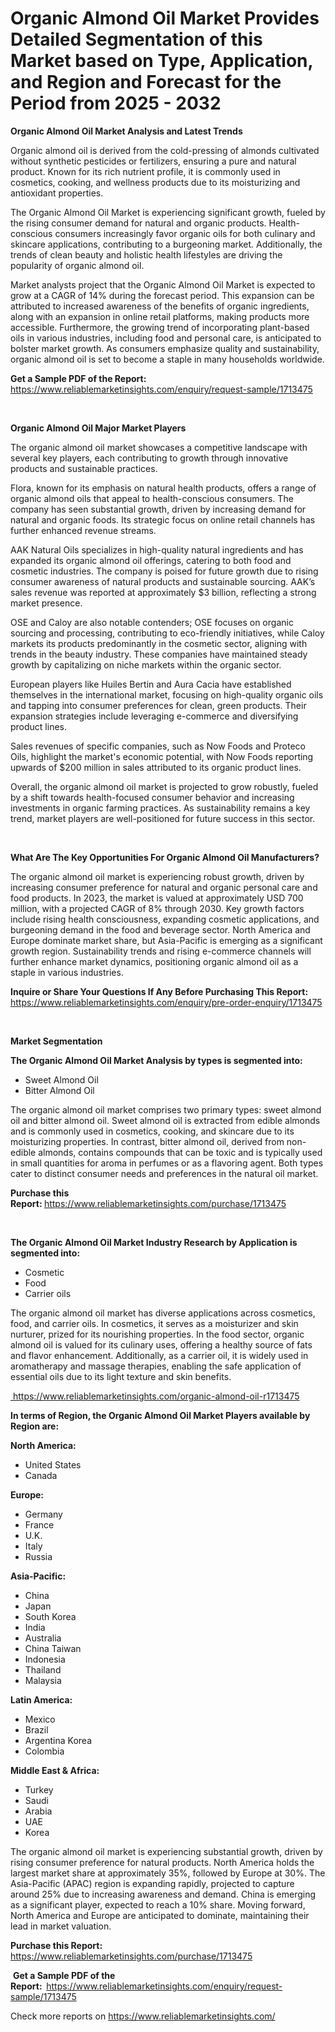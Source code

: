 <p><h1>Organic Almond Oil Market Provides Detailed Segmentation of this Market based on Type, Application, and Region and Forecast for the Period from 2025 - 2032</h1></p><p><strong>Organic Almond Oil Market Analysis and Latest Trends</strong></p>
<p><p>Organic almond oil is derived from the cold-pressing of almonds cultivated without synthetic pesticides or fertilizers, ensuring a pure and natural product. Known for its rich nutrient profile, it is commonly used in cosmetics, cooking, and wellness products due to its moisturizing and antioxidant properties.</p><p>The Organic Almond Oil Market is experiencing significant growth, fueled by the rising consumer demand for natural and organic products. Health-conscious consumers increasingly favor organic oils for both culinary and skincare applications, contributing to a burgeoning market. Additionally, the trends of clean beauty and holistic health lifestyles are driving the popularity of organic almond oil.</p><p>Market analysts project that the Organic Almond Oil Market is expected to grow at a CAGR of 14% during the forecast period. This expansion can be attributed to increased awareness of the benefits of organic ingredients, along with an expansion in online retail platforms, making products more accessible. Furthermore, the growing trend of incorporating plant-based oils in various industries, including food and personal care, is anticipated to bolster market growth. As consumers emphasize quality and sustainability, organic almond oil is set to become a staple in many households worldwide.</p></p>
<p><strong>Get a Sample PDF of the Report:&nbsp;</strong> <a href="https://www.reliablemarketinsights.com/enquiry/request-sample/1713475?utm_campaign=2232&utm_medium=2&utm_source=Github&utm_content=ia&utm_term=28032025&utm_id=organic-almond-oil">https://www.reliablemarketinsights.com/enquiry/request-sample/1713475</a></p>
<p>&nbsp;</p>
<p><strong>Organic Almond Oil Major Market Players</strong></p>
<p><p>The organic almond oil market showcases a competitive landscape with several key players, each contributing to growth through innovative products and sustainable practices. </p><p>Flora, known for its emphasis on natural health products, offers a range of organic almond oils that appeal to health-conscious consumers. The company has seen substantial growth, driven by increasing demand for natural and organic foods. Its strategic focus on online retail channels has further enhanced revenue streams.</p><p>AAK Natural Oils specializes in high-quality natural ingredients and has expanded its organic almond oil offerings, catering to both food and cosmetic industries. The company is poised for future growth due to rising consumer awareness of natural products and sustainable sourcing. AAK’s sales revenue was reported at approximately $3 billion, reflecting a strong market presence.</p><p>OSE and Caloy are also notable contenders; OSE focuses on organic sourcing and processing, contributing to eco-friendly initiatives, while Caloy markets its products predominantly in the cosmetic sector, aligning with trends in the beauty industry. These companies have maintained steady growth by capitalizing on niche markets within the organic sector.</p><p>European players like Huiles Bertin and Aura Cacia have established themselves in the international market, focusing on high-quality organic oils and tapping into consumer preferences for clean, green products. Their expansion strategies include leveraging e-commerce and diversifying product lines.</p><p>Sales revenues of specific companies, such as Now Foods and Proteco Oils, highlight the market's economic potential, with Now Foods reporting upwards of $200 million in sales attributed to its organic product lines.</p><p>Overall, the organic almond oil market is projected to grow robustly, fueled by a shift towards health-focused consumer behavior and increasing investments in organic farming practices. As sustainability remains a key trend, market players are well-positioned for future success in this sector.</p></p>
<p>&nbsp;</p>
<p><strong>What Are The Key Opportunities For Organic Almond Oil Manufacturers?</strong></p>
<p><p>The organic almond oil market is experiencing robust growth, driven by increasing consumer preference for natural and organic personal care and food products. In 2023, the market is valued at approximately USD 700 million, with a projected CAGR of 8% through 2030. Key growth factors include rising health consciousness, expanding cosmetic applications, and burgeoning demand in the food and beverage sector. North America and Europe dominate market share, but Asia-Pacific is emerging as a significant growth region. Sustainability trends and rising e-commerce channels will further enhance market dynamics, positioning organic almond oil as a staple in various industries.</p></p>
<p><strong>Inquire or Share Your Questions If Any Before Purchasing This Report:</strong> <a href="https://www.reliablemarketinsights.com/enquiry/pre-order-enquiry/1713475?utm_campaign=2232&utm_medium=2&utm_source=Github&utm_content=ia&utm_term=28032025&utm_id=organic-almond-oil">https://www.reliablemarketinsights.com/enquiry/pre-order-enquiry/1713475</a></p>
<p>&nbsp;</p>
<p><strong>Market Segmentation</strong></p>
<p><strong>The Organic Almond Oil Market Analysis by types is segmented into:</strong></p>
<p><ul><li>Sweet Almond Oil</li><li>Bitter Almond Oil</li></ul></p>
<p><p>The organic almond oil market comprises two primary types: sweet almond oil and bitter almond oil. Sweet almond oil is extracted from edible almonds and is commonly used in cosmetics, cooking, and skincare due to its moisturizing properties. In contrast, bitter almond oil, derived from non-edible almonds, contains compounds that can be toxic and is typically used in small quantities for aroma in perfumes or as a flavoring agent. Both types cater to distinct consumer needs and preferences in the natural oil market.</p></p>
<p><strong>Purchase this Report:&nbsp;</strong><a href="https://www.reliablemarketinsights.com/purchase/1713475?utm_campaign=2232&utm_medium=2&utm_source=Github&utm_content=ia&utm_term=28032025&utm_id=organic-almond-oil">https://www.reliablemarketinsights.com/purchase/1713475</a></p>
<p>&nbsp;</p>
<p><strong>The Organic Almond Oil Market Industry Research by Application is segmented into:</strong></p>
<p><ul><li>Cosmetic</li><li>Food</li><li>Carrier oils</li></ul></p>
<p><p>The organic almond oil market has diverse applications across cosmetics, food, and carrier oils. In cosmetics, it serves as a moisturizer and skin nurturer, prized for its nourishing properties. In the food sector, organic almond oil is valued for its culinary uses, offering a healthy source of fats and flavor enhancement. Additionally, as a carrier oil, it is widely used in aromatherapy and massage therapies, enabling the safe application of essential oils due to its light texture and skin benefits.</p></p>
<p><a href="https://www.reliablemarketinsights.com/organic-almond-oil-r1713475?utm_campaign=2232&utm_medium=2&utm_source=Github&utm_content=ia&utm_term=28032025&utm_id=organic-almond-oil">&nbsp;https://www.reliablemarketinsights.com/organic-almond-oil-r1713475</a></p>
<p><strong>In terms of Region, the Organic Almond Oil Market Players available by Region are:</strong></p>
<p>
    <p> <strong> North America: </strong>
        <ul>
            <li>United States</li>
            <li>Canada</li>
        </ul>
        </p> 
    <p> <strong> Europe: </strong>
        <ul>
            <li>Germany</li>
            <li>France</li>
            <li>U.K.</li>
            <li>Italy</li>
            <li>Russia</li>
        </ul>
        </p> 
    <p> <strong> Asia-Pacific: </strong>
        <ul>
            <li>China</li>
            <li>Japan</li>
            <li>South Korea</li>
            <li>India</li>
            <li>Australia</li>
            <li>China Taiwan</li>
            <li>Indonesia</li>
            <li>Thailand</li>
            <li>Malaysia</li>
        </ul>
        </p> 
    <p> <strong> Latin America: </strong>
        <ul>
            <li>Mexico</li>
            <li>Brazil</li>
            <li>Argentina Korea</li>
            <li>Colombia</li>
        </ul>
        </p> 
    <p> <strong> Middle East & Africa: </strong>
        <ul>
            <li>Turkey</li>
            <li>Saudi</li>
            <li>Arabia</li>
            <li>UAE</li>
            <li>Korea</li>
        </ul>
    </p>
    </p>
<p><p>The organic almond oil market is experiencing substantial growth, driven by rising consumer preference for natural products. North America holds the largest market share at approximately 35%, followed by Europe at 30%. The Asia-Pacific (APAC) region is expanding rapidly, projected to capture around 25% due to increasing awareness and demand. China is emerging as a significant player, expected to reach a 10% share. Moving forward, North America and Europe are anticipated to dominate, maintaining their lead in market valuation.</p></p>
<p><strong>Purchase this Report: </strong><a href="https://www.reliablemarketinsights.com/purchase/1713475?utm_campaign=2232&utm_medium=2&utm_source=Github&utm_content=ia&utm_term=28032025&utm_id=organic-almond-oil">https://www.reliablemarketinsights.com/purchase/1713475</a></p>
<p>&nbsp;<strong>Get a Sample PDF of the Report:&nbsp;&nbsp;</strong><a href="https://www.reliablemarketinsights.com/enquiry/request-sample/1713475?utm_campaign=2232&utm_medium=2&utm_source=Github&utm_content=ia&utm_term=28032025&utm_id=organic-almond-oil">https://www.reliablemarketinsights.com/enquiry/request-sample/1713475</a></p>
<p><strong></strong></p>
<p>Check more reports on <a href="https://www.reliablemarketinsights.com/?utm_campaign=2232&utm_medium=2&utm_source=Github&utm_content=ia&utm_term=28032025&utm_id=organic-almond-oil">https://www.reliablemarketinsights.com/</a></p>